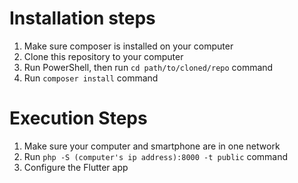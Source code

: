 # Installation steps

<ol>
    <li>Make sure composer is installed on your computer</li>
    <li>Clone this repository to your computer</li>
    <li>Run PowerShell, then run <code>cd path/to/cloned/repo</code> command</li>
    <li>Run <code>composer install</code> command</li>
</ol>

# Execution Steps

<ol>
    <li>Make sure your computer and smartphone are in one network</li>
    <li>Run <code>php -S (computer's ip address):8000 -t public</code> command</li>
    <li>Configure the Flutter app</li>
</ol>
        
